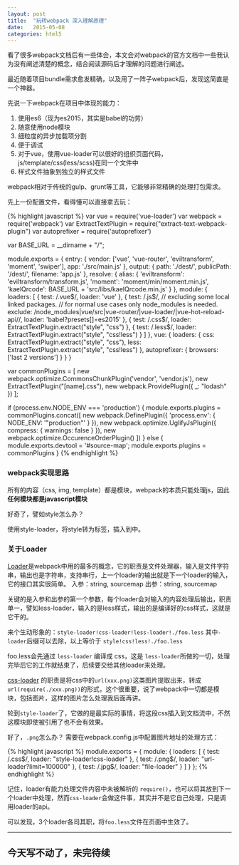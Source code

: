 ```yaml
---
layout: post
title:  "玩转webpack 深入理解原理"
date:   2015-05-08
categories: html5
---
```


看了很多webpack文档后有一些体会，本文会对webpack的官方文档中一些我认为没有阐述清楚的概念，结合阅读源码后才理解的问题进行阐述。

最近随着项目bundle需求愈发精确，以及用了一阵子webpack后，发现这简直是一个神器。

先说一下webpack在项目中体现的能力：

1. 使用es6（现为es2015，其实是babel的功劳）
2. 随意使用node模块
3. 细粒度的异步加载项分割
4. 便于调试
5. 对于vue，使用vue-loader可以很好的组织页面代码，js/template/css(less/scss)在同一个文件中
6. 样式文件抽象到独立的样式文件

webpack相对于传统的gulp、grunt等工具，它能够非常精确的处理打包需求。

先上一份配置文件，看得懂可以直接拿去玩：

{% highlight javascript %}
var vue = require('vue-loader')
var webpack = require('webpack')
var ExtractTextPlugin = require("extract-text-webpack-plugin")
var autoprefixer = require('autoprefixer')

var BASE_URL = __dirname + "/";

module.exports = {
  entry: {
    vendor: ['vue', 'vue-router', 'eviltransform', 'moment', 'swiper'],
    app: './src/main.js'
  },
  output: {
    path: './dest/',
    publicPath: '/dest/',
    filename: 'app.js'
  },
  resolve: {
    alias: {
      'eviltransform': 'eviltransform/transform.js',
      'moment': 'moment/min/moment.min.js',
      'kaelQrcode': BASE_URL + 'src/libs/kaelQrcode.min.js'
    }
  },
  module: {
    loaders: [
      {
        test: /\.vue$/,
        loader: 'vue'
      },
      {
        test: /\.js$/,
        // excluding some local linked packages.
        // for normal use cases only node_modules is needed.
        exclude: /node_modules|vue\/src|vue-router\/|vue-loader\/|vue-hot-reload-api\//,
        loader: 'babel?presets[]=es2015'
      },
      {
        test: /\.css$/,
        loader: ExtractTextPlugin.extract("style", "css")
      },
      {
        test: /\.less$/,
        loader: ExtractTextPlugin.extract("style", "css!less")
      }
    ]
  },
  vue: {
    loaders: {
      css: ExtractTextPlugin.extract("style", "css"),
      less: ExtractTextPlugin.extract("style", "css!less")
    },
    autoprefixer: {
      browsers: ['last 2 versions']
    }
  }
}

var commonPlugins = [
  new webpack.optimize.CommonsChunkPlugin('vendor', 'vendor.js'),
  new ExtractTextPlugin("[name].css"),
  new webpack.ProvidePlugin({
    _: "lodash"
  })
];

if (process.env.NODE_ENV === 'production') {
  module.exports.plugins = commonPlugins.concat([
      new webpack.DefinePlugin({
        'process.env': {
          NODE_ENV: '"production"'
        }
      }),
      new webpack.optimize.UglifyJsPlugin({
        compress: {
          warnings: false
        }
      }),
      new webpack.optimize.OccurenceOrderPlugin()
    ])
} else {
  module.exports.devtool = '#source-map';
  module.exports.plugins = commonPlugins
}
{% endhighlight %}


### webpack实现思路
所有的内容（css, img, template）都是模块，webpack的本质只能处理js，因此**任何模块都是javascript模块**

好奇了，譬如style怎么办？

使用style-loader，将style转为<style></style>标签，插入到<head/>中。


### 关于Loader
[Loader](http://webpack.github.io/docs/using-loaders.html)是webpack中用的最多的概念，它的职责是文件处理器，输入是文件字符串，输出也是字符串，支持串行，上一个loader的输出就是下一个loader的输入，它的接口其实很简单。
入参：string, sourcemap
出参：string, sourcemap

关键的是入参和出参的第一个参数，每个loader会对输入的内容处理后输出，职责单一，譬如less-loader，输入的是less样式，输出的是编译好的css样式，这就是它干的。

来个生动形象的：`style-loader!css-loader!less-loader!./foo.less`
其中`-loader`后缀可以去除，以上等价于 `style!css!less!./foo.less`

foo.less会先通过 `less-loader` 编译成 css，这是 `less-loader`所做的一切，处理完毕后它的工作就结束了，后续要交给其他loader来处理。

[css-loader](https://github.com/webpack/css-loader) 的职责是将css中的`url(xxx.png)`这类图片提取出来，转成
`url(require(./xxx.png))`的形式，这个很重要，说了webpack中一切都是模块，包括图片，这样的图片怎么处理我后面再讲。

轮到`style-loader`了，它做的是最实际的事情，将这段css插入到文档流中，不然这模块即使被引用了也不会有效果。

好了，`.png`怎么办？
需要在webpack.config.js中配置图片地址的处理方式：

{% highlight javascript %}
module.exports = {
  module: {
    loaders: [
      { test: /\.css$/, loader: "style-loader!css-loader" },
      { test: /\.png$/, loader: "url-loader?limit=100000" },
      { test: /\.jpg$/, loader: "file-loader" }
    ]
  }
};
{% endhighlight %}

记住，loader有能力处理文件内容中未被解析的 `require()`，也可以将其放到下一个loader中处理，然而`css-loader`会做这件事，其实并不是它自己处理，只是调用loader的api。

可以发现，3个loader各司其职，将`foo.less`文件在页面中生效了。

---

## 今天写不动了，未完待续
